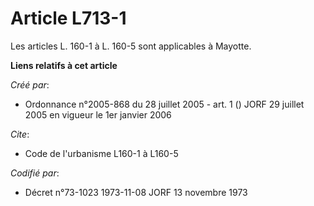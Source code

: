 # Article L713-1

Les articles L. 160-1 à L. 160-5 sont applicables à Mayotte.

**Liens relatifs à cet article**

_Créé par_:

  - Ordonnance n°2005-868 du 28 juillet 2005 - art. 1 () JORF 29 juillet 2005 en vigueur le 1er janvier 2006

_Cite_:

  - Code de l'urbanisme L160-1 à L160-5

_Codifié par_:

  - Décret n°73-1023 1973-11-08 JORF 13 novembre 1973
